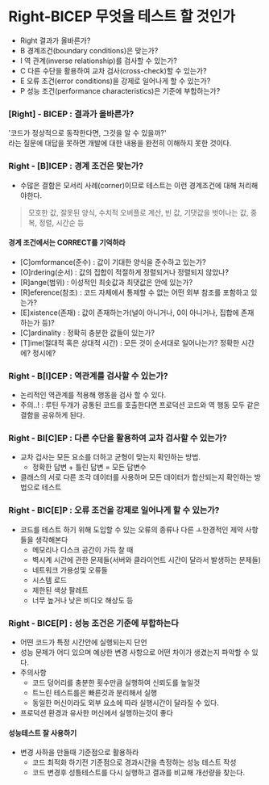 # Right-BICEP 무엇을 테스트 할 것인가
- Right 결과가 올바른가?
- B 경계조건(boundary conditions)은 맞는가?
- I 역 관계(inverse relationship)를 검사할 수 있는가?
- C 다른 수단을 활용하여 교차 검사(cross-check)할 수 있는가?
- E 오류 조건(error conditions)을 강제로 일어나게 할 수 있는가?
- P 성능 조건(performance characteristics)은 기준에 부합하는가?

### [Right] - BICEP : 결과가 올바른가?
'코드가 정상적으로 동작한다면, 그것을 알 수 있을까?'  
라는 질문에 대답을 못하면 개발에 대한 내용을 완전히 이해하지 못한 것이다.

### Right - [B]ICEP : 경계 조건은 맞는가?
- 수많은 결함은 모서리 사례(corner)이므로 테스트는 이런 경계조건에 대해 처리해야한다.
> 모호한 값, 잘못된 양식, 수치적 오버플로 계산, 빈 값, 기댓값을 벗어나는 값, 중복, 정렬, 시간순 등

#### 경계 조건에서는 CORRECT를 기억하라
- [C]omformance(준수) : 값이 기대한 양식을 준수하고 있는가?
- [O]rdering(순서) : 값의 집합이 적절하게 정렬되거나 정렬되지 않았나?
- [R]ange(범위) : 이성적인 최솟값과 최댓값은 안에 있는가?
- [R]eference(참조) : 코드 자체에서 통제할 수 없는 어떤 외부 참조를 포함하고 있는가?
- [E]xistence(존재) : 값이 존재하는가(널이 아니거나, 0이 아니거나, 집합에 존재 하는가 등)?
- [C]ardinality : 정확히 충분한 값들이 있는가?
- [T]ime(절대적 혹은 상대적 시간) : 모든 것이 순서대로 일어나는가? 정확한 시간에? 정시에?  

### Right - B[I]CEP : 역관계를 검사할 수 있는가?  
- 논리적인 역관계를 적용해 행동을 검사 할 수 있다.
- 주의..! : 루틴 두개가 공통된 코드를 호출한다면 프로덕션 코드와 역 행동 모두 같은 결함을 공유하게 된다.
    
### Right - BI[C]EP : 다른 수단을 활용하여 교차 검사할 수 있는가?
- 교차 겁사는 모든 요소를 더하고 균형이 맞는지 확인하는 방법.
    - 정확한 답변 + 틀린 답변 = 모든 답변수
- 클래스의 서로 다른 조각 데이터를 사용하며 모든 데이터가 합산되는지 확인하는 방법으로 테스트
 
 
### Right - BIC[E]P : 오류 조건을 강제로 일어나게 할 수 있는가?
- 코드를 테스트 하기 위해 도입할 수 있는 오류의 종류나 다른 ㅗ한경적인 제약 사항들을 생각해본다
    - 메모리나 디스크 공간이 가득 찰 때
    - 벽시계 시간에 관한 문제들(서버와 클라이언트 시간이 달라서 발생하는 분제들)
    - 네트워크 가용성및 오류들
    - 시스템 로드
    - 제한된 색상 팔레트
    - 너무 높거나 낮은 비디오 해상도 등
    
### Right - BICE[P] : 성능 조건은 기준에 부합하는다
- 어떤 코드가 특정 시간안에 실행되는지 단언
- 성능 문제가 어디 있으며 예상한 변경 사항으로 어떤 차이가 생겼는지 파악할 수 있다.
- 주의사항 
    - 코드 덩어리를 충분한 횟수만큼 실행하여 신뢰도를 높일것
    - 트느린 테스트를은 빠른것과 분리해서 실행
    - 동일한 머신이라도 외부 요소에 따라 실행시간이 달라질 수 있다.
- 프로덕션 환경과 유사한 머신에서 실행하는것이 좋다

#### 성능테스트 잘 사용하기
- 변경 사하을 만들때 기준점으로 활용하라  
    - 코드 최적화 하기전 기준점으로 경과시간을 측정하는 성능 테스트 작성
    - 코드 변경후 성틍테스트를 다시 실행하고 결과를 비교해 개선량을 찾는다.
